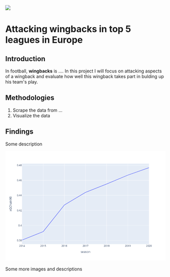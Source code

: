 [<img src="https://deepnote.com/buttons/launch-in-deepnote.svg">](https://deepnote.com/@binh-hong-ngoc-a131/Attacking-wingbacks-in-top-5-leagues-in-Europe-9_-oWE4uQsO_bbB4WdC6Jw)

# Attacking wingbacks in top 5 leagues in Europe

## Introduction
In football, **wingbacks** is ....  In this project I will focus on attacking aspects of a wingback and evaluate how well this wingback takes part in bulding up his team's play. 

## Methodologies
1. Scrape the data from ...
2. Visualize the data

## Findings
Some description

![](plot1.png?raw=true)

Some more images and descriptions

